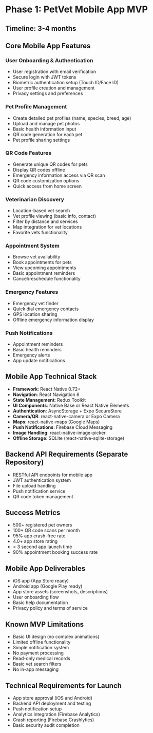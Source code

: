 # Phase 1: PetVet Mobile App MVP

## Timeline: 3-4 months

## Core Mobile App Features

### User Onboarding & Authentication
- User registration with email verification
- Secure login with JWT tokens
- Biometric authentication setup (Touch ID/Face ID)
- User profile creation and management
- Privacy settings and preferences

### Pet Profile Management
- Create detailed pet profiles (name, species, breed, age)
- Upload and manage pet photos
- Basic health information input
- QR code generation for each pet
- Pet profile sharing settings

### QR Code Features
- Generate unique QR codes for pets
- Display QR codes offline
- Emergency information access via QR scan
- QR code customization options
- Quick access from home screen

### Veterinarian Discovery
- Location-based vet search
- Vet profile viewing (basic info, contact)
- Filter by distance and services
- Map integration for vet locations
- Favorite vets functionality

### Appointment System
- Browse vet availability
- Book appointments for pets
- View upcoming appointments
- Basic appointment reminders
- Cancel/reschedule functionality

### Emergency Features
- Emergency vet finder
- Quick dial emergency contacts
- GPS location sharing
- Offline emergency information display

### Push Notifications
- Appointment reminders
- Basic health reminders
- Emergency alerts
- App update notifications

## Mobile App Technical Stack
- **Framework**: React Native 0.72+
- **Navigation**: React Navigation 6
- **State Management**: Redux Toolkit
- **UI Components**: Native Base or React Native Elements
- **Authentication**: AsyncStorage + Expo SecureStore
- **Camera/QR**: react-native-camera or Expo Camera
- **Maps**: react-native-maps (Google Maps)
- **Push Notifications**: Firebase Cloud Messaging
- **Image Handling**: react-native-image-picker
- **Offline Storage**: SQLite (react-native-sqlite-storage)

## Backend API Requirements (Separate Repository)
- RESTful API endpoints for mobile app
- JWT authentication system
- File upload handling
- Push notification service
- QR code token management

## Success Metrics
- 500+ registered pet owners
- 100+ QR code scans per month
- 95% app crash-free rate
- 4.0+ app store rating
- < 3 second app launch time
- 90% appointment booking success rate

## Mobile App Deliverables
- iOS app (App Store ready)
- Android app (Google Play ready)
- App store assets (screenshots, descriptions)
- User onboarding flow
- Basic help documentation
- Privacy policy and terms of service

## Known MVP Limitations
- Basic UI design (no complex animations)
- Limited offline functionality
- Simple notification system
- No payment processing
- Read-only medical records
- Basic vet search filters
- No in-app messaging

## Technical Requirements for Launch
- App store approval (iOS and Android)
- Backend API deployment and testing
- Push notification setup
- Analytics integration (Firebase Analytics)
- Crash reporting (Firebase Crashlytics)
- Basic security audit completion